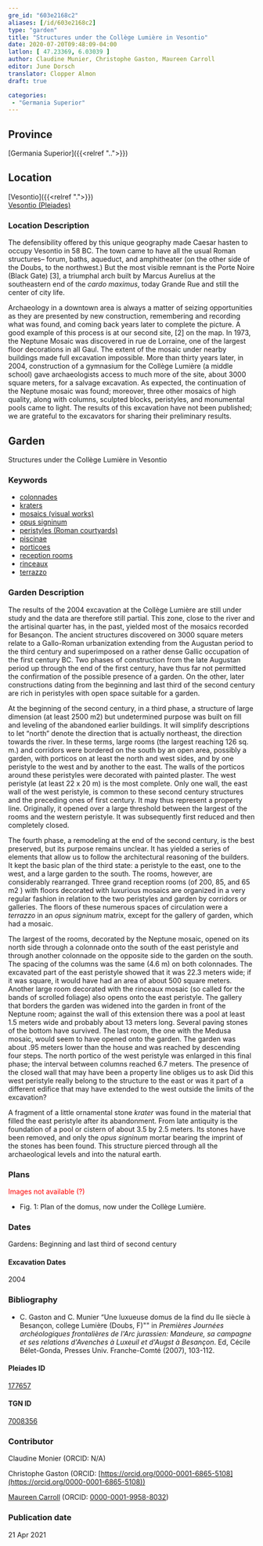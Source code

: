 ```yaml
---
gre_id: "603e2168c2"
aliases: [/id/603e2168c2]
type: "garden"
title: "Structures under the Collège Lumière in Vesontio"
date: 2020-07-20T09:48:09-04:00
latlon: [ 47.23369, 6.03039 ]
author: Claudine Munier, Christophe Gaston, Maureen Carroll
editor: June Dorsch
translator: Clopper Almon
draft: true

categories:
 - "Germania Superior"
---
```


## Province

[Germania Superior]({{<relref "..">}})  

<!--### Province Description-->

<!-- DESCRIPTION -->


## Location

[Vesontio]({{<relref ".">}}) \
[Vesontio (Pleiades)](https://pleiades.stoa.org/places/177657)

### Location Description

The defensibility offered by this unique geography made Caesar hasten to occupy Vesontio in 58 BC. The town came to have all the usual Roman structures– forum, baths, aqueduct, and amphitheater (on the other side of the Doubs, to the northwest.) But the most visible remnant is the Porte Noire (Black Gate) [3], a triumphal arch built by Marcus Aurelius at the southeastern end of the *cardo maximus*, today Grande Rue and still the center of city life.

Archaeology in a downtown area is always a matter of seizing opportunities as they are presented by new construction, remembering and recording what was found, and coming back years later to complete the picture. A good example of this process is at our second site, [2] on the map. In 1973, the Neptune Mosaic was discovered in rue de Lorraine, one of the largest floor decorations in all Gaul. The extent of the mosaic under nearby buildings made full excavation impossible. More than thirty years later, in 2004, construction of a gymnasium for the Collège Lumière (a middle school) gave archaeologists access to much more of the site, about 3000 square meters, for a salvage excavation. As expected, the continuation of the Neptune mosaic was found; moreover, three other mosaics of high quality, along with columns, sculpted blocks, peristyles, and monumental pools came to light. The results of this excavation have not been published; we are grateful to the excavators for sharing their preliminary results.

<!--## Sublocation-->

<!--
[AREA WITHIN LOCATION, LIKE “PALATINE HILL”](GEOREFERENCE LINK)
A sublocation is any area larger than an individual garden, but located within a location. I would always try to include a link to a controlled vocabulary here if possible. This ID may well be different from the Garden ID, e.g., Pompeii versus a Garden in one of the houses which has its own Pleiades ID.
-->

<!--### Sublocation Description-->

<!-- DESCRIPTION -->

## Garden

Structures under the Collège Lumière in Vesontio


### Keywords

- [colonnades](http://vocab.getty.edu/page/aat/300002613)
- [kraters](http://vocab.getty.edu/page/aat/300198855)
- [mosaics (visual works)](http://vocab.getty.edu/page/aat/300015342)
- [opus signinum](http://vocab.getty.edu/page/aat/300379969)
- [peristyles (Roman courtyards)](http://vocab.getty.edu/page/aat/300080971)
- [piscinae](http://vocab.getty.edu/page/aat/300375619)
- [porticoes](http://vocab.getty.edu/page/aat/300004145)
- [reception rooms](http://vocab.getty.edu/page/aat/300077176)
- [rinceaux](http://vocab.getty.edu/page/aat/300165495)
- [terrazzo](http://vocab.getty.edu/page/aat/300011696)

### Garden Description

The results of the 2004 excavation at the Collège Lumière are still under study and the data are therefore still partial. This zone, close to the river and the artisinal quarter has, in the past, yielded most of the mosaics recorded for Besançon. The ancient structures discovered on 3000 square meters relate to a Gallo-Roman urbanization extending from the Augustan period to the third century and superimposed on a rather dense Gallic occupation of the first century BC. Two phases of construction from the late Augustan period up through the end of the first century, have thus far not permitted the confirmation of the possible presence of a garden. On the other, later constructions dating from the beginning and last third of the second century are rich in peristyles with open space suitable for a garden.

At the beginning of the second century, in a third phase, a structure of large dimension (at least 2500 m2) but undetermined purpose was built on fill and leveling of the abandoned earlier buildings. It will simplify descriptions to let “north” denote the direction that is actually northeast, the direction towards the river. In these terms, large rooms (the largest reaching 126 sq. m.) and corridors were bordered on the south by an open area, possibly a garden, with porticos on at least the north and west sides, and by one peristyle to the west and by another to the east. The walls of the porticos around these peristyles were decorated with painted plaster. The west peristyle (at least 22 x 20 m) is the most complete. Only one wall, the east wall of the west peristyle, is common to these second century structures and the preceding ones of first century. It may thus represent a property line. Originally, it opened over a large threshold between the largest of the rooms and the western peristyle. It was subsequently first reduced and then completely closed.

The fourth phase, a remodeling at the end of the second century, is the best preserved, but its purpose remains unclear. It has yielded a series of elements that allow us to follow the architectural reasoning of the builders. It kept the basic plan of the third state: a peristyle to the east, one to the west, and a large garden to the south. The rooms, however, are considerably rearranged. Three grand reception rooms (of 200, 85, and 65 m2 ) with floors decorated with luxurious mosaics are organized in a very regular fashion in relation to the two peristyles and garden by corridors or galleries. The floors of these numerous spaces of circulation were a *terrazzo* in an *opus signinum* matrix, except for the gallery of garden, which had a mosaic.

The largest of the rooms, decorated by the Neptune mosaic, opened on its north side through a colonnade onto the south of the east peristyle and through another colonnade on the opposite side to the garden on the south. The spacing of the columns was the same (4.6 m) on both colonnades. The excavated part of the east peristyle showed that it was 22.3 meters wide; if it was square, it would have had an area of about 500 square meters. Another large room decorated with the rinceaux mosaic (so called for the bands of scrolled foliage) also opens onto the east peristyle. The gallery that borders the garden was widened into the garden in front of the Neptune room; against the wall of this extension there was a pool at least 1.5 meters wide and probably about 13 meters long. Several paving stones of the bottom have survived. The last room, the one with the Medusa mosaic, would seem to have opened onto the garden. The garden was about .95 meters lower than the house and was reached by descending four steps. The north portico of the west peristyle was enlarged in this final phase; the interval between columns reached 6.7 meters. The presence of the closed wall that may have been a property line obliges us to ask Did this west peristyle really belong to the structure to the east or was it part of a different edifice that may have extended to the west outside the limits of the excavation?

A fragment of a little ornamental stone *krater* was found in the material that filled the east peristyle after its abandonment. From late antiquity is the foundation of a pool or cistern of about 3.5 by 2.5 meters. Its stones have been removed, and only the *opus signinum* mortar bearing the imprint of the stones has been found. This structure pierced through all the archaeological levels and into the natural earth.

<!--### Maps-->

<!--
{{< image src="image_name.ext" alt="alt_text" title="CAPTION" >}}
-->

### Plans

<span style="color:red"> Images not available (?) </span>

- Fig. 1: Plan of the domus, now under the Collège Lumière.

<!--### Images-->

<!--
{{< image src="image_name.ext" alt="alt_text" title="CAPTION" >}}
-->

### Dates

Gardens: Beginning and last third of second century

#### Excavation Dates

2004

### Bibliography

* C. Gaston and C. Munier “Une luxueuse domus de la find du IIe siècle à Besançon, college Lumière (Doubs, F)"" in *Premières Journées archéologiques frontalières de l'Arc jurassien: Mandeure, sa campagne et ses relations d'Avenches à Luxeuil et d'Augst à Besançon*. Ed, Cécile Bélet-Gonda, Presses Univ. Franche-Comté (2007), 103-112.

<!--#### Periodo ID-->

<!-- [PERIODO_ID](https://pleiades.stoa.org/places/PLEIADES_ID) -->

#### Pleiades ID

[177657](https://pleiades.stoa.org/places/177657)

#### TGN ID

[7008356](http://vocab.getty.edu/page/tgn/7008356)

### Contributor

Claudine Monier (ORCID: N/A)

Christophe Gaston (ORCID: [https://orcid.org/0000-0001-6865-5108](https://orcid.org/0000-0001-6865-5108))

[Maureen Carroll](https://www.sheffield.ac.uk/archaeology/our-people/academic-staff/maureen-carroll) (ORCID: [0000-0001-9958-8032](https://orcid.org/0000-0001-9958-8032))

### Publication date


21 Apr 2021

<!--### Related articles-->

<!-- Links to other related articles. Leave blank for now -->